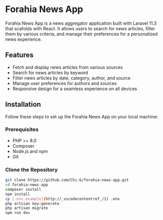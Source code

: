 # Forahia News App

Forahia News App is a news aggregator application built with Laravel 11.3 that scafolds with React. It allows users to search for news articles, filter them by various criteria, and manage their preferences for a personalized news experience.

## Features

- Fetch and display news articles from various sources
- Search for news articles by keyword
- Filter news articles by date, category, author, and source
- Manage user preferences for authors and sources
- Responsive design for a seamless experience on all devices

## Installation

Follow these steps to set up the Forahia News App on your local machine:

### Prerequisites

- PHP >= 8.0
- Composer
- Node.js and npm
- Git

### Clone the Repository

```bash
git clone https://github.com/Chi-G/forahia-news-app.git
cd forahia-news-app
composer install
npm install
cp [.env.example](http://_vscodecontentref_/1) .env
php artisan key:generate
php artisan migrate
npm run dev
